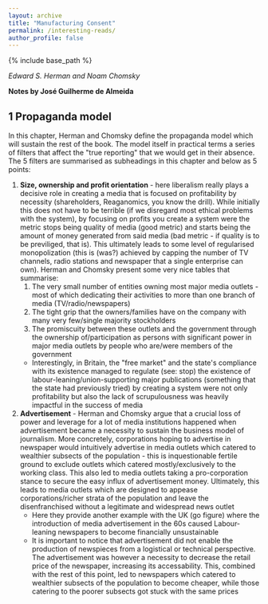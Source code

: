 ```yaml
---
layout: archive
title: "Manufacturing Consent"
permalink: /interesting-reads/
author_profile: false
---
```


{% include base_path %}

*Edward S. Herman and Noam Chomsky*

**Notes by José Guilherme de Almeida**

## 1 Propaganda model

In this chapter, Herman and Chomsky define the propaganda model which will sustain the rest of the book. The model itself in practical terms a series of filters that affect the "true reporting" that we would get in their absence. The 5 filters are summarised as subheadings in this chapter and below as 5 points:

1. **Size, ownership and profit orientation** - here liberalism really plays a decisive role in creating a media that is focused on profitability by necessity (shareholders, Reaganomics, you know the drill). While initially this does not have to be terrible (if we disregard most ethical problems with the system), by focusing on profits you create a system were the metric stops being quality of media (good metric) and starts being the amount of money generated from said media (bad metric - if quality is to be previliged, that is). This ultimately leads to some level of regularised monopolization (this is (was?) achieved by capping the number of TV channels, radio stations and newspaper that a single enterprise can own). Herman and Chomsky present some very nice tables that summarise:
	1. The very small number of entities owning most major media outlets - most of which dedicating their activities to more than one branch of media (TV/radio/newspapers)
	2. The tight grip that the owners/families have on the company with many very few/single majority stockholders
	3. The promiscuity between these outlets and the government through the ownership of/participation as persons with significant power in major media outlets by people who are/were members of the government
	* Interestingly, in Britain, the "free market" and the state's compliance with its existence managed to regulate (see: stop) the existence of labour-leaning/union-supporting major publications (something that the state had previously tried) by creating a system were not only profitability but also the lack of scrupulousness was heavily impactful in the success of media
2. **Advertisement** - Herman and Chomsky argue that a crucial loss of power and leverage for a lot of media institutions happened when advertisement became a necessity to sustain the business model of journalism. More concretely, corporations hoping to advertise in newspaper would intuitively advertise in media outlets which catered to wealthier subsects of the population - this is inquestionable fertile ground to exclude outlets which catered mostly/exclusively to the working class. This also led to media outlets taking a pro-corporation stance to secure the easy influx of advertisement money. Ultimately, this leads to media outlets which are designed to appease corporations/richer strata of the population and leave the disenfranchised without a legitimate and widespread news outlet
	* Here they provide another example with the UK (go figure) where the introduction of media advertisement in the 60s caused Labour-leaning newspapers to become financially unsustainable
	* It is important to notice that advertisement did not enable the production of newspieces from a logistical or technical perspective. The advertisement was however a necessity to decrease the retail price of the newspaper, increasing its accessability. This, combined with the rest of this point, led to newspapers which catered to wealthier subsects of the population to become cheaper, while those catering to the poorer subsects got stuck with the same prices
